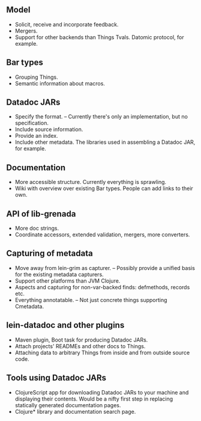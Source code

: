 ## Model

 - Solicit, receive and incorporate feedback.
 - Mergers.
 - Support for other backends than Things Tvals. Datomic protocol, for example.

## Bar types

 - Grouping Things.
 - Semantic information about macros.

## Datadoc JARs

 - Specify the format. – Currently there's only an implementation, but no
   specification.
 - Include source information.
 - Provide an index.
 - Include other metadata. The libraries used in assembling a Datadoc JAR, for
   example.

## Documentation

 - More accessible structure. Currently everything is sprawling.
 - Wiki with overview over existing Bar types. People can add links to their
   own.

## API of lib-grenada

 - More doc strings.
 - Coordinate accessors, extended validation, mergers, more converters.

## Capturing of metadata

 - Move away from lein-grim as capturer. – Possibly provide a unified basis for
   the existing metadata capturers.
 - Support other platforms than JVM Clojure.
 - Aspects and capturing for non-var-backed finds: defmethods, records etc.
 - Everything annotatable. – Not just concrete things supporting Cmetadata.

## lein-datadoc and other plugins

 - Maven plugin, Boot task for producing Datadoc JARs.
 - Attach projects' READMEs and other docs to Things.
 - Attaching data to arbitrary Things from inside and from outside source code.

## Tools using Datadoc JARs

 - ClojureScript app for downloading Datadoc JARs to your machine and displaying
   their contents. Would be a nifty first step in replacing statically generated
   documentation pages.
 - Clojure\* library and documentation search page.
